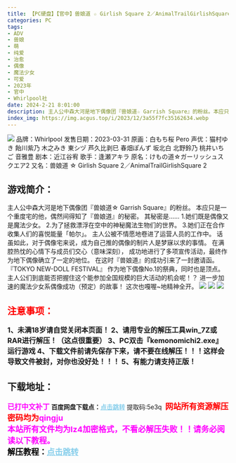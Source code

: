```yaml
---
title: 【PC硬盘】【官中】兽娘道 ☆ Girlish Square 2／AnimalTrailGirlishSquare 2
categories: PC
tags:
- ADV
- 兽娘
- 萌
- 纯爱
- 治愈
- 偶像
- 魔法少女
- 可爱
- 2023年
- 官中
- Whirlpool社
date: 2024-2-21 8:01:00
description: 主人公中森大河是地下偶像团『兽娘道☆ Garrish Square』的粉丝。本应只是一个重度宅的他，偶然间得知了『兽娘道』的秘密。其秘密是……1.她们既是偶像又是魔法少女。2.为了拯救漂浮在空中的神秘魔法生物们的世界。3.她们正在合作收集人们的喜悦能量「帕尔」。主人公被不情愿地卷进了运营人员的工作中。
index_img: https://img.acgus.top/i/2023/12/3a55f7fc35162634.webp
---
```

![](https://img.acgus.top/i/2023/12/3a55f7fc35162634.webp)
品牌：Whirlpool
发售日期：2023-03-31
原画：白もち桜 Pero
声优：猫村ゆき 飴川紫乃 木之みき 東シヅ 芦久比剥巳 春畑ぽんず 坂北白 北野鈴乃 桃井いちご 音雅豊
剧本：近江谷宥
歌手：逢瀬アキラ
原名：けもの道☆ガーリッシュスクエア2
又名：兽娘道 ☆ Girlish Square 2／AnimalTrailGirlishSquare 2

## 游戏简介：
主人公中森大河是地下偶像团『兽娘道☆ Garrish Square』的粉丝。
本应只是一个重度宅的他，偶然间得知了『兽娘道』的秘密。
其秘密是……
1.她们既是偶像又是魔法少女。
2.为了拯救漂浮在空中的神秘魔法生物们的世界。
3.她们正在合作收集人们的喜悦能量「帕尔」。
主人公被不情愿地卷进了运营人员的工作中。
话虽如此，对于偶像宅来说，成为自己推的偶像的制片人是梦寐以求的事情。
在满腔热忱的心情下与成员们交心（意味深刻）， 成功地进行了多项宣传活动，最终作为地下偶像确立了一定的地位。
在这时『兽娘道』的成功引来了一封邀请函。
『TOKYO NEW-DOLL FESTIVAL』
作为地下偶像No.1的祭典，同时也是顶点。
主人公们到底能否把握住这个能参加全国规模的巨大活动的机会呢！？
进一步加速的魔法少女系偶像成功（预定）的故事！
这次也嘎喔~地精神全开。
![](https://img.acgus.top/i/2023/12/b21dbf9368162643.webp)
![](https://img.acgus.top/i/2023/12/43960b1d45162640.webp)
![](https://img.acgus.top/i/2023/12/e77ff0831a162637.webp)




## <font color=#FF0000 >注意事项：</font>
<font size=3><b>1、未满18岁请自觉关闭本页面！
2、请用专业的解压工具win_7Z或RAR进行解压！（这点很重要）
3、PC双击『kemonomichi2.exe』运行游戏
4、下载文件前请先保存下来，请不要在线解压！！！这样会导致文件被封，对你也没好处！！！
5、有能力请支持正版！</b></font>

## 下载地址：
<font color=#FF00FF size=3><b>已打中文补丁</b></font>
<b>百度网盘下载点：</b><a href="https://pan.baidu.com/s/1AReGxYtGhMAjKmSQvmlOVA?pwd=5e3q" style="color: #87CEEB;"><b>点击跳转</b></a> 提取码:5e3q
<a style="padding: 0" href="https://post.qingju.org/AD/"><img style="max-width:100%" src="https://img.acgus.top/i/2024/07/478f689b8021d8d499ab43d21acf137a.gif" alt=""></a>
<b><font color=#FF0000 size=4>网站所有资源解压密码均为</b></font><b><font color=#FF00FF size=4>qingju</font><font color=#FF0000 ></font></b><br><b><font color=#FF00FF size=4>本站所有文件均为lz4加密格式，不看必解压失败！！请务必阅读以下教程。</b></font><br><b><font color=#000 size=4>解压教程：</b><a href="https://post.qingju.org/tutorial/000/" style="color: #87CEEB;"><b>点击跳转</b></a>